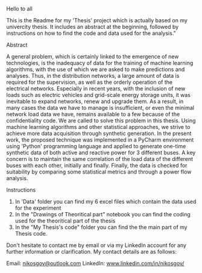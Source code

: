 Hello to all

This is the Readme for my 'Thesis' project which is actually based on my univercity thesis. It includes an abstract at the beginning, followed by instructions on how to find the code and data used for the analysis."

Abstract

A general problem, which is certainly linked to the emergence of new technologies, is the inadequacy of data for the training of machine learning algorithms, with the use of which we are asked to make predictions and analyses. Thus, in the distribution networks, a large amount of data is required for the supervision, as well as the orderly operation of the electrical networks. Especially in recent years, with the inclusion of new loads such as electric vehicles and grid-scale energy storage units, it was inevitable to expand networks, renew and upgrade them. As a result, in many cases the data we have to manage is insufficient, or even the minimal network load data we have, remains available to a few because of the confidentiality code.
We are called to solve this problem in this thesis. Using machine learning algorithms and other statistical approaches, we strive to achieve more data acquisition through synthetic generation. In the present work, the proposed technique was implemented in a PyCharm environment using 'Python' programming language and applied to generate one-time synthetic data of both active and reactive power for 3 different buses. A key concern is to maintain the same correlation of the load data of the different buses with each other, initially and finally. Finally, the data is checked for suitability by comparing some statistical metrics and through a power flow analysis.

Instructions

1) In 'Data' folder you can find my 6 excel files which contain the data used for the experiment
2) In the "Drawings of Theoritical part" notebook you can find the coding used for the theoritical part of the thesis
3) In the "My Thesis's code" folder you can find the the main part of my Thesis code.

Don't hesitate to contact me by email or via my LinkedIn account for any further information or clarification. My contact details are as follows:

Email:     nikosgov@outlook.com
LinkedIn:  www.linkedin.com/in/nikosgov/
